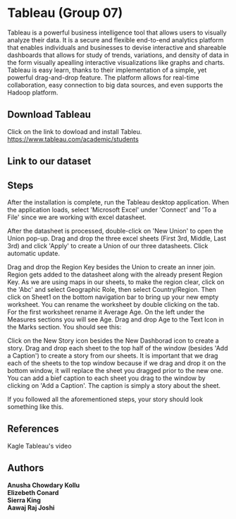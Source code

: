 # Tableau (Group 07)

Tableau is a powerful business intelligence tool that allows users to visually analyze their data. It is a secure and flexible end-to-end analytics platform that enables individuals and businesses to devise interactive and shareable dashboards that allows for study of trends, variations, and density of data in the form visually apealling interactive visualizations like graphs and charts. Tableau is easy learn, thanks to their implementation of a simple, yet powerful drag-and-drop feature. The platform allows for real-time collaboration, easy connection to big data sources, and even supports the Hadoop platform. 

## Download Tableau
Click on the link to dowload and install Tableu. 
https://www.tableau.com/academic/students

## Link to our dataset 


## Steps 
After the installation is complete, run the Tableau desktop application. When the application loads, select 'Microsoft Excel' under 'Connect' and 'To a File' since we are working with excel datasheet. 

After the datasheet is processed, double-click on 'New Union' to open the Union pop-up. Drag and drop the three excel sheets (First 3rd, Middle, Last 3rd) and click 'Apply' to create a Union of our three datasheets. Click automatic update. 

Drag and drop the Region Key besides the Union to create an inner join. Region gets added to the datasheet along with the already present Region Key. As we are using maps in our sheets, to make the region clear, click on the 'Abc' and select Geographic Role, then select Country/Region. Then click on Sheet1 on the bottom navigation bar to bring up your new empty worksheet. You can rename the worksheet by double clicking on the tab. For the first worksheet rename it Average Age. On the left under the Measures sections you will see Age. Drag and drop Age to the Text Icon in the Marks section. You should see this: 


Click on the New Story icon besides the New Dashborad icon to create a story. Drag and drop each sheet to the top half of the window (besides 'Add a Caption') to create a story from our sheets. It is important that we drag each of the sheets to the top window because if we drag and drop it on the bottom window, it will replace the sheet you dragged prior to the new one. You can add a bief caption to each sheet you drag to the window by clicking on 'Add a Caption'. The caption is simply a story about the sheet. 

If you followed all the aforementioned steps, your story should look something like this. 

## References 
Kagle
Tableau's video 


## Authors 

**Anusha Chowdary Kollu**  
**Elizebeth Conard**  
**Sierra King**   
**Aawaj Raj Joshi**

